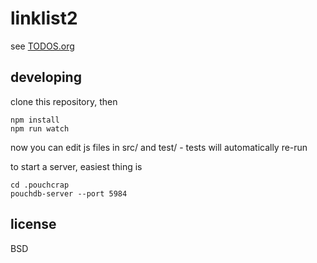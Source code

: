 # linklist2

see [TODOS.org](TODOS.org)

## developing

clone this repository, then

    npm install
    npm run watch

now you can edit js files in src/ and test/ - tests will automatically re-run

to start a server, easiest thing is

    cd .pouchcrap
    pouchdb-server --port 5984

## license

BSD
